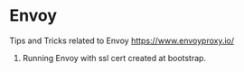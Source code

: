 # Envoy #
Tips and Tricks related to Envoy https://www.envoyproxy.io/
1. Running Envoy with ssl cert created at bootstrap.
